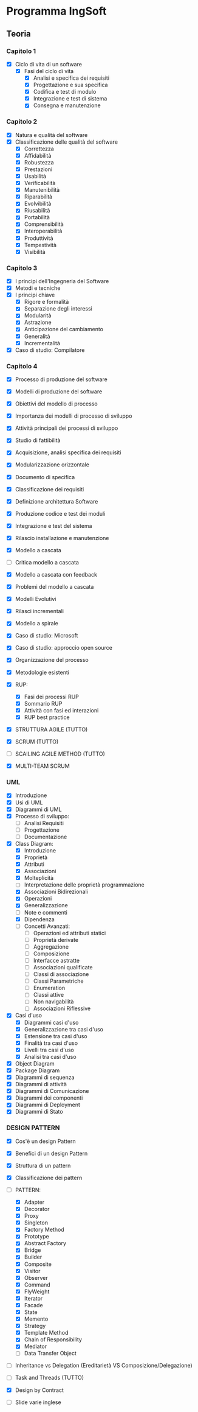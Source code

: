 # Programma IngSoft

## Teoria

### Capitolo 1

- [x] Ciclo di vita di un software
  - [x] Fasi del ciclo di vita
    - [x] Analisi e specifica dei requisiti
    - [x] Progettazione e sua specifica
    - [x] Codifica e test di modulo
    - [x] Integrazione e test di sistema
    - [x] Consegna e manutenzione

### Capitolo 2

- [x] Natura e qualità del software
- [x] Classificazione delle qualità del software
  - [x] Correttezza
  - [x] Affidabilità
  - [x] Robustezza
  - [x] Prestazioni
  - [x] Usabilità
  - [x] Verificabilità
  - [x] Manutenibilità
  - [x] Riparabilità
  - [x] Evolvibilità
  - [x] Riusabilità
  - [x] Portabilità
  - [x] Comprensibilità
  - [x] Interoperabilità
  - [x] Produttività
  - [x] Tempestività
  - [x] Visibilità

### Capitolo 3

- [x] I principi dell'Ingegneria del Software
- [x] Metodi e tecniche
- [x] I principi chiave
  - [x] Rigore e formalità
  - [x] Separazione degli interessi
  - [x] Modularità
  - [x] Astrazione
  - [x] Anticipazione del cambiamento
  - [x] Generalità
  - [x] Incrementalità
- [x] Caso di studio: Compilatore

### Capitolo 4

- [x] Processo di produzione del software
- [x] Modelli di produzione del software
- [x] Obiettivi del modello di processo
- [x] Importanza dei modelli di processo di sviluppo
- [x] Attività principali dei processi di sviluppo
- [x] Studio di fattibilità
- [x] Acquisizione, analisi specifica dei requisiti
- [x] Modularizzazione orizzontale
- [x] Documento di specifica
- [x] Classificazione dei requisiti
- [x] Definizione architettura Software
- [x] Produzione codice e test dei moduli
- [x] Integrazione e test del sistema
- [x] Rilascio installazione e manutenzione

- [x] Modello a cascata
- [ ] Critica modello a cascata
- [x] Modello a cascata con feedback
- [x] Problemi del modello a cascata
- [x] Modelli Evolutivi
- [x] Rilasci incrementali
- [x] Modello a spirale
- [x] Caso di studio: Microsoft
- [x] Caso di studio: approccio open source
- [x] Organizzazione del processo
- [x] Metodologie esistenti
- [x] RUP:
  - [x] Fasi dei processi RUP
  - [x] Sommario RUP
  - [x] Attività con fasi ed interazioni
  - [x] RUP best practice
- [x] STRUTTURA AGILE (TUTTO)
- [x] SCRUM (TUTTO)
- [ ] SCAILING AGILE METHOD (TUTTO)
- [x] MULTI-TEAM SCRUM

### UML

- [x] Introduzione
- [x] Usi di UML
- [x] Diagrammi di UML
- [x] Processo di sviluppo:
  - [ ] Analisi Requisiti
  - [ ] Progettazione
  - [ ] Documentazione
- [x] Class Diagram:
  - [x] Introduzione
  - [x] Proprietà
  - [x] Attributi
  - [x] Associazioni
  - [x] Molteplicità
  - [ ] Interpretazione delle proprietà programmazione
  - [x] Associazioni Bidirezionali
  - [x] Operazioni
  - [x] Generalizzazione
  - [ ] Note e commenti
  - [x] Dipendenza
  - [ ] Concetti Avanzati:
    - [ ] Operazioni ed attributi statici
    - [ ] Proprietà derivate
    - [ ] Aggregazione
    - [ ] Composizione
    - [ ] Interfacce astratte
    - [ ] Associazioni qualificate
    - [ ] Classi di associazione
    - [ ] Classi Parametriche
    - [ ] Enumeration
    - [ ] Classi attive
    - [ ] Non navigabilità
    - [ ] Associazioni Riflessive
- [x] Casi d'uso
  - [x] Diagrammi casi d'uso
  - [x] Generalizzazione tra casi d'uso
  - [x] Estensione tra casi d'uso
  - [x] Finalità tra casi d'uso
  - [x] Livelli tra casi d'uso
  - [x] Analisi tra casi d'uso
- [x] Object Diagram
- [x] Package Diagram
- [x] Diagrammi di sequenza
- [x] Diagrammi di attività
- [x] Diagrammi di Comunicazione
- [x] Diagrammi dei componenti
- [x] Diagrammi di Deployment
- [x] Diagrammi di Stato

### DESIGN PATTERN

- [x] Cos'è un design Pattern
- [x] Benefici di un design Pattern
- [x] Struttura di un pattern
- [x] Classificazione dei pattern

- [ ] PATTERN:

  - [x] Adapter
  - [x] Decorator
  - [x] Proxy
  - [x] Singleton
  - [x] Factory Method
  - [x] Prototype
  - [x] Abstract Factory
  - [x] Bridge
  - [x] Builder
  - [x] Composite
  - [x] Visitor
  - [x] Observer
  - [x] Command
  - [x] FlyWeight
  - [x] Iterator
  - [x] Facade
  - [x] State
  - [x] Memento
  - [x] Strategy
  - [x] Template Method
  - [x] Chain of Responsibility
  - [x] Mediator
  - [ ] Data Transfer Object

- [ ] Inheritance vs Delegation (Ereditarietà VS Composizione/Delegazione)
- [ ] Task and Threads (TUTTO)
- [x] Design by Contract
- [ ] Slide varie inglese
